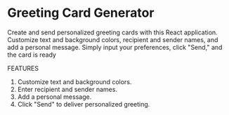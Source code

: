 # Greeting Card Generator

Create and send personalized greeting cards with this React application. Customize text and background colors, recipient and sender names, and add a personal message. Simply input your preferences, click "Send," and the card is ready

FEATURES

1. Customize text and background colors.
2. Enter recipient and sender names.
3. Add a personal message.
4. Click "Send" to deliver personalized greeting.
